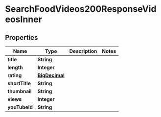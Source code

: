 

# SearchFoodVideos200ResponseVideosInner

## Properties

Name | Type | Description | Notes
------------ | ------------- | ------------- | -------------
**title** | **String** |  | 
**length** | **Integer** |  | 
**rating** | [**BigDecimal**](BigDecimal.md) |  | 
**shortTitle** | **String** |  | 
**thumbnail** | **String** |  | 
**views** | **Integer** |  | 
**youTubeId** | **String** |  | 




